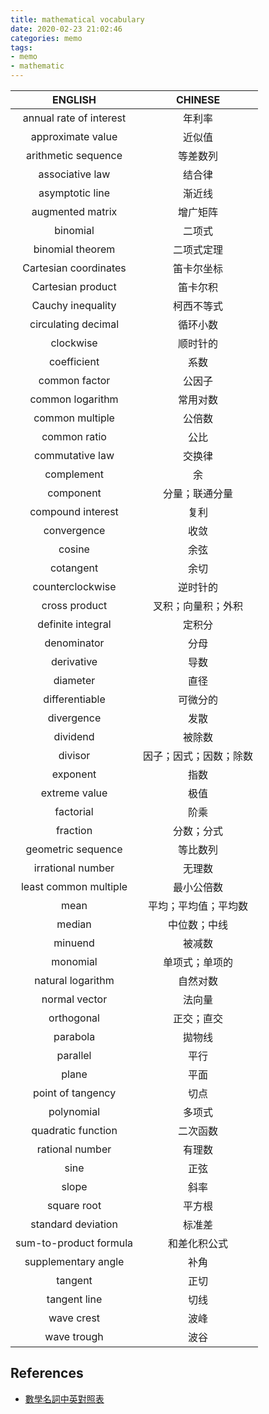 ```yaml
---
title: mathematical vocabulary
date: 2020-02-23 21:02:46
categories: memo
tags:
- memo
- mathematic
---
```


**ENGLISH**|**CHINESE**
:-----:|:-----:
annual rate of interest|年利率
approximate value|近似值
arithmetic sequence|等差数列
associative law|结合律
asymptotic line|渐近线
augmented matrix|增广矩阵
binomial|二项式
binomial theorem|二项式定理
Cartesian coordinates|笛卡尔坐标
Cartesian product|笛卡尔积
Cauchy inequality|柯西不等式
circulating decimal|循环小数
clockwise|顺时针的
coefficient|系数
common factor|公因子
common logarithm|常用对数
common multiple|公倍数
common ratio|公比
commutative law|交换律
complement|余
component|分量；联通分量
compound interest|复利
convergence|收敛
cosine|余弦
cotangent|余切
counterclockwise|逆时针的
cross product|叉积；向量积；外积
definite integral|定积分
denominator|分母
derivative|导数
diameter|直径
differentiable|可微分的
divergence|发散
dividend|被除数
divisor|因子；因式；因数；除数
exponent|指数
extreme value|极值
factorial|阶乘
fraction|分数；分式
geometric sequence|等比数列
irrational number|无理数
least common multiple|最小公倍数
mean|平均；平均值；平均数
median|中位数；中线
minuend|被减数
monomial|单项式；单项的
natural logarithm|自然对数
normal vector|法向量
orthogonal|正交；直交
parabola|拋物线
parallel|平行
plane|平面
point of tangency|切点
polynomial|多项式
quadratic function|二次函数
rational number|有理数
sine|正弦
slope|斜率
square root|平方根
standard deviation|标准差
sum-to-product formula|和差化积公式
supplementary angle|补角
tangent|正切
tangent line|切线
wave crest|波峰
wave trough|波谷





















## References

- [數學名詞中英對照表](http://www.mathland.idv.tw/scene/tables/mathchieng.pdf)
